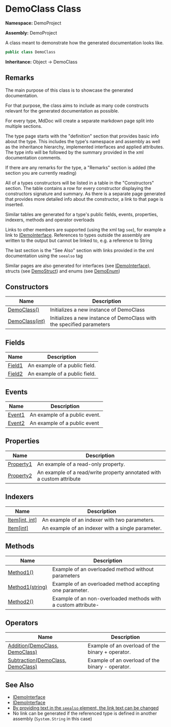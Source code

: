 # DemoClass Class

**Namespace:** DemoProject

**Assembly:** DemoProject

A class meant to demonstrate how the generated documentation looks like.

```csharp
public class DemoClass
```

**Inheritance:** Object → DemoClass

## Remarks

The main purpose of this class is to showcase the generated documentation.

For that purpose, the class aims to include as many code constructs relevant for the generated documentation as possible.

For every type, MdDoc will create a separate markdown page split into multiple sections.

The type page starts with the "definition" section that provides basic info about the type. This includes the type's namespace and assembly as well as the inheritance hierarchy, implemented interfaces and applied attributes. The type info will be followed by the summary provided in the xml documentation comments.

If there are any remarks for the type, a "Remarks" section is added (the section you are currently reading)

All of a types constructors will be listed in a table in the "Constructors" section. The table contains a row for every constructor displaying the constructors signature and summary. As there is a separate page generated that provides more detailed info about the constructor, a link to that page is inserted.

Similar tables are generated for a type's public fields, events, properties, indexers, methods and operator overloads

Links to other members are supported (using the xml tag `see`), for example a link to [IDemoInterface](../IDemoInterface/IDemoInterface.md). References to types outside the assembly are written to the output             but cannot be linked to, e.g. a reference to String

The last section is the "See Also" section with links provided in the xml documentation using the `seealso` tag

Similar pages are also generated for interfaces (see [IDemoInterface](../IDemoInterface/IDemoInterface.md)), structs (see [DemoStruct](../DemoStruct/DemoStruct.md))             and enums (see  [DemoEnum](../DemoEnum/DemoEnum.md))

## Constructors

| Name                                        | Description                                                           |
| ------------------------------------------- | --------------------------------------------------------------------- |
| [DemoClass()](DemoClass-constructors.md)    | Initializes a new instance of DemoClass                               |
| [DemoClass(int)](DemoClass-constructors.md) | Initializes a new instance of DemoClass with the specified parameters |

## Fields

| Name                                 | Description                   |
| ------------------------------------ | ----------------------------- |
| [Field1](fields/DemoClass.Field1.md) | An example of a public field. |
| [Field2](fields/DemoClass.Field2.md) | An example of a public field. |

## Events

| Name                                 | Description                   |
| ------------------------------------ | ----------------------------- |
| [Event1](events/DemoClass.Event1.md) | An example of a public event. |
| [Event2](events/DemoClass.Event2.md) | An example of a public event  |

## Properties

| Name                                           | Description                                                            |
| ---------------------------------------------- | ---------------------------------------------------------------------- |
| [Property1](properties/DemoClass.Property1.md) | An example of a read\-only property.                                   |
| [Property2](properties/DemoClass.Property2.md) | An example of a read\/write property annotated with a custom attribute |

## Indexers

| Name                                           | Description                                       |
| ---------------------------------------------- | ------------------------------------------------- |
| [Item\[int, int\]](indexers/DemoClass.Item.md) | An example of an indexer with two parameters.     |
| [Item\[int\]](indexers/DemoClass.Item.md)      | An example of an indexer with a single parameter. |

## Methods

| Name                                            | Description                                                     |
| ----------------------------------------------- | --------------------------------------------------------------- |
| [Method1()](methods/DemoClass.Method1.md)       | Example of an overloaded method without parameters              |
| [Method1(string)](methods/DemoClass.Method1.md) | Example of an overloaded method accepting one parameter.        |
| [Method2()](methods/DemoClass.Method2.md)       | Example of an non\-overloaded methods with a custom attribute\- |

## Operators

| Name                                                                    | Description                                       |
| ----------------------------------------------------------------------- | ------------------------------------------------- |
| [Addition(DemoClass, DemoClass)](operators/DemoClass.Addition.md)       | Example of an overload of the binary + operator.  |
| [Subtraction(DemoClass, DemoClass)](operators/DemoClass.Subtraction.md) | Example of an overload of the binary \- operator. |

## See Also

- [IDemoInterface](../IDemoInterface/IDemoInterface.md)
- [IDemoInterface](../IDemoInterface/IDemoInterface.md)
- [By providing text in the `seealso` element, the link text can be changed](../DemoStruct/DemoStruct.md)
- No link can be generated if the referenced type is defined in another assembly (`System.String` in this case)
